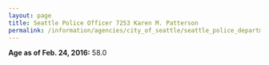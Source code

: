 ```yaml
---
layout: page
title: Seattle Police Officer 7253 Karen M. Patterson
permalink: /information/agencies/city_of_seattle/seattle_police_department/copbook/7253/
---
```


**Age as of Feb. 24, 2016:** 58.0
